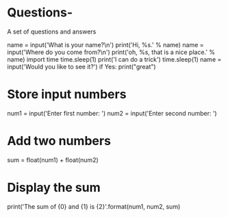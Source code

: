 # Questions-
A set of questions and answers 

name = input('What is your name?\n')
print('Hi, %s.' % name)
name = input('Where do you come from?\n')
print('oh, %s, that is a nice place.' % name)
import time
time.sleep(1)
print('I can do a trick')
time.sleep(1)
name = input('Would you like to see it?')
if Yes: print("great")

# Store input numbers
num1 = input('Enter first number: ')
num2 = input('Enter second number: ')

# Add two numbers
sum = float(num1) + float(num2)

# Display the sum
print('The sum of {0} and {1} is {2}'.format(num1, num2, sum)
